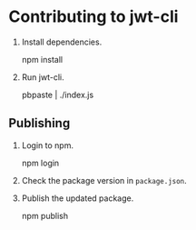 # Contributing to jwt-cli

1. Install dependencies.

   npm install

1. Run jwt-cli.

   pbpaste | ./index.js

## Publishing

1. Login to npm.

   npm login

1. Check the package version in `package.json`.
1. Publish the updated package.

   npm publish
